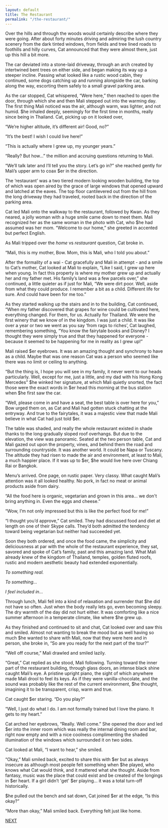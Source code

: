 ```yaml
---
layout: default
title: The Restaurant
permalink: "/the-restaurant/"
---
```

<!-- wp:paragraph -->

Over the hills and through the woods would certainly describe where they were going. After about forty minutes driving and admiring the lush country scenery from the dark tinted windows, from fields and tree lined roads to foothills and hilly curves, Cat announced that they were almost there, just up this hill a bit more.&nbsp;

<!-- /wp:paragraph -->

<!-- wp:paragraph -->

The car deviated into a stone-laid driveway, through an arch created by intertwined bent trees on either side, and began making its way up a steeper incline. Passing what looked like a rustic wood cabin, they continued, some dogs catching up and running alongside the car, barking along the way, escorting them safely to a small gravel parking area.&nbsp;

<!-- /wp:paragraph -->

<!-- wp:paragraph -->

As the car stopped, Cat whispered, “Were here,” then reached to open the door, through which she and then Mali stepped out into the warming day. The first thing Mali noticed was the air, although warm, was lighter, and not humid. $he inhaled deeply, seemingly for the first time in months, really since being in Thailand. Cat, picking up on it looked over,&nbsp;

<!-- /wp:paragraph -->

<!-- wp:paragraph -->

“We’re higher altitude, it’s different air! Good, no?”

<!-- /wp:paragraph -->

<!-- wp:paragraph -->

“It’s the best! I wish I could live here!”

<!-- /wp:paragraph -->

<!-- wp:paragraph -->

“This is actually where I grew up, my younger years.”

<!-- /wp:paragraph -->

<!-- wp:paragraph -->

“Really? But how…” the million and accruing questions returning to Mali.

<!-- /wp:paragraph -->

<!-- wp:paragraph -->

“We’ll talk later and I’ll tell you the story. Let’s go in?” she reached gently for Mali’s upper arm to coax $er in the direction.

<!-- /wp:paragraph -->

<!-- wp:paragraph -->

The ‘restaurant’ was a two tiered modern looking wooden building, the top of which was open aired by the grace of large windows that opened upward and latched at the eaves. The top floor cantilevered out from the hill from the long driveway they had traveled, rooted back in the direction of the parking area.&nbsp;

<!-- /wp:paragraph -->

<!-- wp:paragraph -->

Cat led Mali onto the walkway to the restaurant, followed by Kwan. As they neared, a jolly woman with a huge smile came down to meet them. Mali recognized her as the same woman in the photo with Cat, who $he had assumed was her mom. “Welcome to our home,” she greeted in accented but perfect English.&nbsp;

<!-- /wp:paragraph -->

<!-- wp:paragraph -->

As Mali tripped over the _home_ vs _restaurant_ question, Cat broke in.

<!-- /wp:paragraph -->

<!-- wp:paragraph -->

“Mali, this is my mother, Bow. Mom, this is Mali, who I told you about.”&nbsp;

<!-- /wp:paragraph -->

<!-- wp:paragraph -->

After the formality of a wai - Cat gracefully and Mali in attempt - and a smile to Cat’s mother, Cat looked at Mali to explain, “Like I said, I grew up here when young. In fact this property is where my mother grew up and actually her and my father met. His family’s land was a few parcels over,” she continued, a little quieter as if just for Mali, “We were dirt poor. Well, aside from what they could produce. I remember a bit as a child. Different life for sure. And could have been for me too.”

<!-- /wp:paragraph -->

<!-- wp:paragraph -->

As they started walking up the stairs and in to the building, Cat continued, “When my father discovered that grapes for wine could be cultivated here, everything changed. For them, for us. Actually for Thailand. We were the first winery that we know of in the kingdom. I was just a child. It was like over a year or two we went as you say ‘from rags to riches’, Cat laughed, remembering something, “You know the fairytale books and Disney? I thought they were simply true and that they happened for everyone - because it seemed to be happening for me in reality as I grew up!”

<!-- /wp:paragraph -->

<!-- wp:paragraph -->

Mali raised $er eyebrows. It was an amazing thought and synchrony to have as a child. Maybe that was one reason Cat was a person who seemed like there was no limit or ceiling to anything.

<!-- /wp:paragraph -->

<!-- wp:paragraph -->

“But the thing is, I hope you will see in my family, it never went to our heads particularly. Well, except for me, just a little, and my dad with his Hong Kong Mercedes” $he winked her signature, at which Mali quietly snorted, the fact those were the exact words in $er head this morning at the bus station when $he first saw the car.

<!-- /wp:paragraph -->

<!-- wp:paragraph -->

“Well, please come in and have a seat, the best table is over here for you,” Bow urged them on, as Cat and Mali had gotten stuck chatting at the entryway. And true to the fairytales, it was a majestic view that made Mali believe in what Cat had just told $er.&nbsp;

<!-- /wp:paragraph -->

<!-- wp:paragraph -->

The table was shaded, and really the whole restaurant existed in shade thanks to the long gradually sloped roof overhangs. But due to the elevation, the view was panoramic. Seated at the two person table, Cat and Mali gazed out upon the property, vines, and behind them the road and surrounding countryside. It was another world. It could be Napa or Tuscany. The altitude they had risen to made the air and environment, at least to Mali, a much happier place. If it was up to $er, $he would live here over Chiang Rai or Bangkok.

<!-- /wp:paragraph -->

<!-- wp:paragraph -->

Menu’s arrived. One page, on rustic paper. Very classy. What caught Mali’s attention was it all looked healthy. No pork, in fact no meat or animal products aside from dairy.

<!-- /wp:paragraph -->

<!-- wp:paragraph -->

“All the food here is organic, vegetarian and grown in this area… we don't bring anything in. Even the eggs and cheese.”

<!-- /wp:paragraph -->

<!-- wp:paragraph -->

“Wow, I’m not only impressed but this is like the perfect food for me!”

<!-- /wp:paragraph -->

<!-- wp:paragraph -->

“I thought you’d approve,” Cat smiled. They had discussed food and diet at length on one of their Skype calls. They’d both admitted the tendency toward being vegetarian but neither had succeeded yet.

<!-- /wp:paragraph -->

<!-- wp:paragraph -->

Soon they both ordered, and once the food came, the simplicity and deliciousness at par with the whole of the restaurant experience, they sat, savored and spoke of Cat’s family, past and this amazing land. What Mali already knew of the kingdom of Thailand, temples, golden fluted roofs, rustic and modern aesthetic beauty had extended exponentially.

<!-- /wp:paragraph -->

<!-- wp:paragraph -->

_To something real._

<!-- /wp:paragraph -->

<!-- wp:paragraph -->

_To something…&nbsp;_

<!-- /wp:paragraph -->

<!-- wp:paragraph -->

_I feel included in…&nbsp;_

<!-- /wp:paragraph -->

<!-- wp:paragraph -->

Through lunch, Mali fell into a kind of relaxation and surrender that $he did not have so often. Just when the body really lets go, even becoming sleepy. The dry warmth of the day did not hurt either. It was comforting like a nice summer afternoon in a temperate climate, like where $he grew up.

<!-- /wp:paragraph -->

<!-- wp:paragraph -->

As they finished and continued to sit and chat, Cat looked over and saw this and smiled. Almost not wanting to break the mood but as well having so much $he wanted to share with Mali, now that they were here and in person, she broke in, “So are you ready for the next part of the tour?”

<!-- /wp:paragraph -->

<!-- wp:paragraph -->

“Well off course,” Mali drawled and smiled lazily.

<!-- /wp:paragraph -->

<!-- wp:paragraph -->

“Great,” Cat replied as she stood, Mali following. Turning toward the inner part of the restaurant building, through glass doors, an intense black shine caught Mali’s eye. A pristine upright piano, the sight of which anywhere made Mali drool to feel its keys. As if they were vanilla-chocolate, and the sound was probably like the rest of the current environment, $he thought, imagining it to be transparent, crisp, warm and true.&nbsp;

<!-- /wp:paragraph -->

<!-- wp:paragraph -->

Cat caught $er staring. “Do you play?”

<!-- /wp:paragraph -->

<!-- wp:paragraph -->

“Well, I just do what I do. I am not formally trained but I love the piano. It gets to my heart.”

<!-- /wp:paragraph -->

<!-- wp:paragraph -->

Cat arched her eyebrows, “Really. Well come.” She opened the door and led $er into the inner room which was really the internal dining room and bar, right now empty and with a nice coolness complimenting the shaded illumination of the windows which surrounded it on two sides.

<!-- /wp:paragraph -->

<!-- wp:paragraph -->

Cat looked at Mali, “I want to hear,” she smiled.

<!-- /wp:paragraph -->

<!-- wp:paragraph -->

“Okay,” Mali smiled back, excited to share this with $er but as always insecure as although most people felt something when $he played, who knows what Cat would think, and it mattered what she thought. Aside from fantasy, music was the place that could exist and be created of the longings in $er heart. If a girl didn’t 'get' $er playing… it was a total turn-off historically.&nbsp;

<!-- /wp:paragraph -->

<!-- wp:paragraph -->

$he pulled out the bench and sat down, Cat joined $er at the edge, “Is this okay?”

<!-- /wp:paragraph -->

<!-- wp:paragraph -->

“More than okay,” Mali smiled back. Everything felt just like home.

<!-- /wp:paragraph -->

<!-- wp:paragraph -->

[NEXT](https://ffs.alexikaruna.com/piano/)

<!-- /wp:paragraph -->

